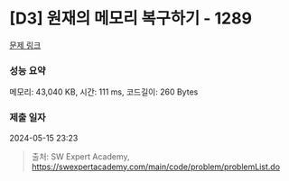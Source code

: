 # [D3] 원재의 메모리 복구하기 - 1289 

[문제 링크](https://swexpertacademy.com/main/code/problem/problemDetail.do?contestProbId=AV19AcoKI9sCFAZN) 

### 성능 요약

메모리: 43,040 KB, 시간: 111 ms, 코드길이: 260 Bytes

### 제출 일자

2024-05-15 23:23



> 출처: SW Expert Academy, https://swexpertacademy.com/main/code/problem/problemList.do